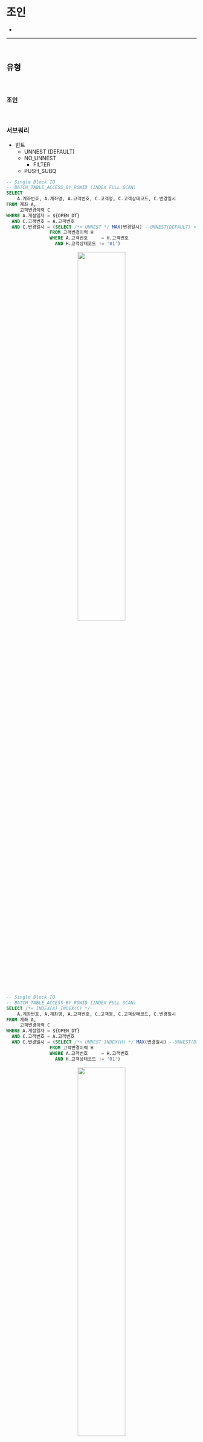 # 조인
> 
* 

<hr>
<br>

## 유형
#### 

<br>

### 조인

<br>

### 서브쿼리
* 힌트
  * UNNEST (DEFAULT)
  * NO_UNNEST
    * FILTER
  * PUSH_SUBQ

```sql
-- Single Block IO
-- BATCH_TABLE_ACCESS_BY_ROWID (INDEX FULL SCAN)
SELECT
    A.계좌번호, A.계좌명, A.고객번호, C.고객명, C.고객상태코드, C.변경일시
FROM 계좌 A,
     고객변경이력 C
WHERE A.개설일자 = ${OPEN_DT}
  AND C.고객번호 = A.고객번호
  AND C.변경일시 = (SELECT /*+ UNNEST */ MAX(변경일시) --UNNEST(DEFAULT) > 힌트없어도 UNNEST
                FROM 고객변경이력 H
                WHERE A.고객번호     = H.고객번호
                  AND H.고객상태코드 != '01')
```

<div align="center">
  <img width="50%" src="https://github.com/user-attachments/assets/70a320e5-95b3-46e1-8ff3-ccdf1723bc4d" />  
</div>

```sql
-- Single Block IO
-- BATCH_TABLE_ACCESS_BY_ROWID (INDEX FULL SCAN)
SELECT /*+ INDEX(A) INDEX(C) */
    A.계좌번호, A.계좌명, A.고객번호, C.고객명, C.고객상태코드, C.변경일시
FROM 계좌 A,
     고객변경이력 C
WHERE A.개설일자 = ${OPEN_DT}
  AND C.고객번호 = A.고객번호
  AND C.변경일시 = (SELECT /*+ UNNEST INDEX(H) */ MAX(변경일시) --UNNEST(DEFAULT) > 힌트없어도 UNNEST
                FROM 고객변경이력 H
                WHERE A.고객번호     = H.고객번호
                  AND H.고객상태코드 != '01')
```

<div align="center">
  <img width="50%" src="https://github.com/user-attachments/assets/97f582a8-c3b2-449e-8178-ea94e5555ead" />  
</div>

```sql
-- Single Block IO
-- BATCH_TABLE_ACCESS_BY_ROWID (INDEX FULL SCAN)
SELECT /*+ LEADING(A C) USE_NL(C) INDEX(A) INDEX(C) */
    A.계좌번호, A.계좌명, A.고객번호, C.고객명, C.고객상태코드, C.변경일시
FROM 계좌 A,
     고객변경이력 C
WHERE A.개설일자 = ${OPEN_DT}
  AND C.고객번호 = A.고객번호
  AND C.변경일시 = (SELECT /*+ UNNEST */ MAX(변경일시) --UNNEST(DEFAULT) > 힌트없어도 UNNEST
                FROM 고객변경이력 H
                WHERE A.고객번호     = H.고객번호
                  AND H.고객상태코드 != '01')
```

<div align="center">
  <img width="50%" src="https://github.com/user-attachments/assets/36769d40-b255-4ad5-a754-b5007a3c643f" />  
</div>

```sql
-- Single Block IO
SELECT
    A.계좌번호, A.계좌명, A.고객번호, C.고객명, C.고객상태코드, C.변경일시
FROM 계좌 A,
     고객변경이력 C
WHERE A.개설일자 = ${OPEN_DT}
  AND C.고객번호 = A.고객번호
  AND C.변경일시 = (SELECT /*+ NO_UNNEST NO_PUSH_SUBQ */ MAX(변경일시) --FILTER
                FROM 고객변경이력 H
                WHERE A.고객번호     = H.고객번호
                  AND H.고객상태코드 != '01')
;
```

<div align="center">
  <img width="50%" src="https://github.com/user-attachments/assets/50c5411d-0598-4900-80a9-adfa1a76b595" />  
</div>

```sql
-- Single Block IO
SELECT /*+ LEADING(A C) USE_NL(C) INDEX(A) INDEX(C) */
    A.계좌번호, A.계좌명, A.고객번호, C.고객명, C.고객상태코드, C.변경일시
FROM 계좌 A,
     고객변경이력 C
WHERE A.개설일자 = ${OPEN_DT}
  AND C.고객번호 = A.고객번호
  AND C.변경일시 = (SELECT /*+ NO_UNNEST NO_PUSH_SUBQ INDEX(H) */ MAX(변경일시)
                FROM 고객변경이력 H
                WHERE A.고객번호     = H.고객번호
                  AND H.고객상태코드 != '01')
;
```

<div align="center">
  <img width="50%" src="https://github.com/user-attachments/assets/655daa52-54e0-484e-99c7-d4a685c121d4" />  
</div>

```sql
-- 배치 Single Block I/O
-- TABLE_ACCESS_BY_ROWID (INDEX UNIQUE SCAN)
SELECT /*+ LEADING(A C) USE_NL(C) */
    A.계좌번호, A.계좌명, A.고객번호, C.고객명, C.고객상태코드, C.변경일시
FROM 계좌 A,
     고객변경이력 C
WHERE A.개설일자 = ${OPEN_DT}
  AND C.고객번호 = A.고객번호
  AND C.변경일시 = (SELECT /*+ NO_UNNEST PUSH_SUBQ */ MAX(변경일시) --PUSH_SUBQ
                FROM 고객변경이력 H
                WHERE A.고객번호     = H.고객번호
                  AND H.고객상태코드 != '01')
```

<div align="center">
  <img width="50%" src="https://github.com/user-attachments/assets/e448bab8-df7d-4eee-8720-9752ce3921fe" />  
</div>

```sql
-- 배치 Single Block I/O
SELECT /*+ LEADING(A C) USE_NL(C) INDEX(A) INDEX(C) */
    A.계좌번호, A.계좌명, A.고객번호, C.고객명, C.고객상태코드, C.변경일시
FROM 계좌 A,
     고객변경이력 C
WHERE A.개설일자 = ${OPEN_DT}
  AND C.고객번호 = A.고객번호
  AND C.변경일시 = (SELECT /*+ NO_UNNEST PUSH_SUBQ */ MAX(변경일시) --PUSH_SUBQ
                FROM 고객변경이력 H
                WHERE A.고객번호     = H.고객번호
                  AND H.고객상태코드 != '01')
```

<div align="center">
  <img width="50%" src="https://github.com/user-attachments/assets/20f6231a-5abd-430e-b2cf-d233a3533187" />  
  <img width="50%" src="https://github.com/user-attachments/assets/261e5bc2-1969-4f47-a704-f2ca5638453f" />  
</div>

<br>
<hr>
<br>

## 
#### 

<br>

### 

<br>
<hr>
<br>
